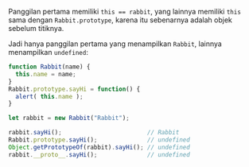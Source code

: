 
Panggilan pertama memiliki `this == rabbit`, yang lainnya memiliki `this` sama dengan `Rabbit.prototype`, karena itu sebenarnya adalah objek sebelum titiknya.

Jadi hanya panggilan pertama yang menampilkan `Rabbit`, lainnya menampilkan `undefined`:

```js run
function Rabbit(name) {
  this.name = name;
}
Rabbit.prototype.sayHi = function() {
  alert( this.name );
}

let rabbit = new Rabbit("Rabbit");

rabbit.sayHi();                        // Rabbit
Rabbit.prototype.sayHi();              // undefined
Object.getPrototypeOf(rabbit).sayHi(); // undefined
rabbit.__proto__.sayHi();              // undefined
```
